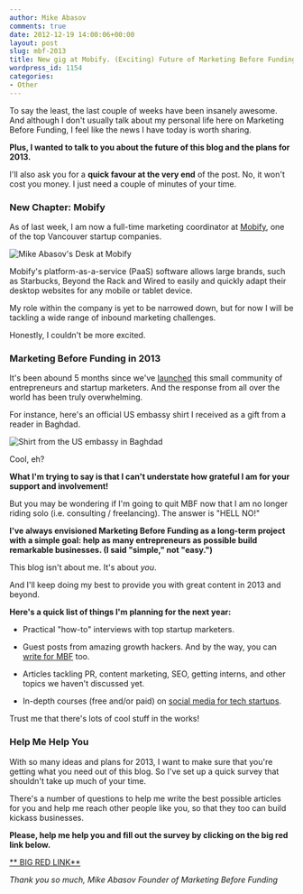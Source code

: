 ```yaml
---
author: Mike Abasov
comments: true
date: 2012-12-19 14:00:06+00:00
layout: post
slug: mbf-2013
title: New gig at Mobify. (Exciting) Future of Marketing Before Funding
wordpress_id: 1154
categories:
- Other
---
```


To say the least, the last couple of weeks have been insanely awesome. And although I don't usually talk about my personal life here on Marketing Before Funding, I feel like the news I have today is worth sharing.

**Plus, I wanted to talk to you about the future of this blog and the plans for 2013.**

I'll also ask you for a **quick favour at the very end** of the post. No, it won't cost you money. I just need a couple of minutes of your time.

<!-- more -->




### New Chapter: Mobify


As of last week, I am now a full-time marketing coordinator at [Mobify](http://mobify.com), one of the top Vancouver startup companies.

![Mike Abasov's Desk at Mobify](http://marketingbeforefunding.com/wp-content/uploads/2012/12/2012-12-11-17.37.59-590x590.jpg)

Mobify's platform-as-a-service (PaaS) software allows large brands, such as Starbucks, Beyond the Rack and Wired to easily and quickly adapt their desktop websites for any mobile or tablet device.

My role within the company is yet to be narrowed down, but for now I will be tackling a wide range of inbound marketing challenges.

Honestly, I couldn't be more excited.




### Marketing Before Funding in 2013


It's been abound 5 months since we've [launched](http://marketingbeforefunding.com/2012/08/07/startup-marketing-priorities/) this small community of entrepreneurs and startup marketers. And the response from all over the world has been truly overwhelming.

For instance, here's an official US embassy shirt I received as a gift from a reader in Baghdad.

![Shirt from the US embassy in Baghdad ](http://marketingbeforefunding.com/wp-content/uploads/2012/12/Screen-Shot-2012-12-18-at-8.08.53-PM-590x322.png)

Cool, eh?

**What I'm trying to say is that I can't understate how grateful I am for your support and involvement!**

But you may be wondering if I'm going to quit MBF now that I am no longer riding solo (i.e. consulting / freelancing). The answer is "HELL NO!"

**I've always envisioned Marketing Before Funding as a long-term project with a simple goal: help as many entrepreneurs as possible build remarkable businesses. (I said "simple," not "easy.")**

This blog isn't about me. It's about _you_.

And I'll keep doing my best to provide you with great content in 2013 and beyond.

**Here's a quick list of things I'm planning for the next year:**



	
  * Practical "how-to" interviews with top startup marketers.

	
  * Guest posts from amazing growth hackers. And by the way, you can [write for MBF](http://marketingbeforefunding.com/guest-post/) too.

	
  * Articles tackling PR, content marketing, SEO, getting interns, and other topics we haven't discussed yet.

	
  * In-depth courses (free and/or paid) on [social media for tech startups](http://marketingbeforefunding.com/category/social-media/).


Trust me that there's lots of cool stuff in the works!




### Help Me Help You


With so many ideas and plans for 2013, I want to make sure that you're getting what you need out of this blog. So I've set up a quick survey that shouldn't take up much of your time.

There's a number of questions to help me write the best possible articles for you and help me reach other people like you, so that they too can build kickass businesses.

**Please, help me help you and fill out the survey by clicking on the big red link below.**



[**
BIG RED LINK**](https://docs.google.com/a/marketingbeforefunding.com/spreadsheet/viewform?formkey=dFBmVklSUzJGSkpJY0ltZ3YzLXlXR1E6MQ)




_Thank you so much,
Mike Abasov
Founder of Marketing Before Funding_
